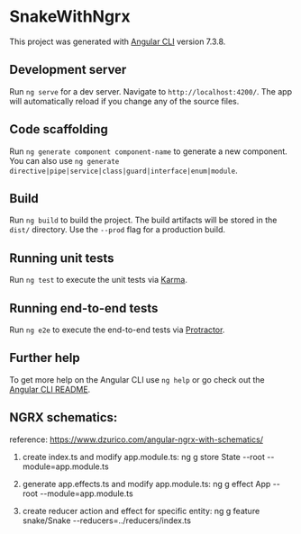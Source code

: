 # SnakeWithNgrx

This project was generated with [Angular CLI](https://github.com/angular/angular-cli) version 7.3.8.

## Development server

Run `ng serve` for a dev server. Navigate to `http://localhost:4200/`. The app will automatically reload if you change any of the source files.

## Code scaffolding

Run `ng generate component component-name` to generate a new component. You can also use `ng generate directive|pipe|service|class|guard|interface|enum|module`.

## Build

Run `ng build` to build the project. The build artifacts will be stored in the `dist/` directory. Use the `--prod` flag for a production build.

## Running unit tests

Run `ng test` to execute the unit tests via [Karma](https://karma-runner.github.io).

## Running end-to-end tests

Run `ng e2e` to execute the end-to-end tests via [Protractor](http://www.protractortest.org/).

## Further help

To get more help on the Angular CLI use `ng help` or go check out the [Angular CLI README](https://github.com/angular/angular-cli/blob/master/README.md).

## NGRX schematics:
reference: https://www.dzurico.com/angular-ngrx-with-schematics/

1. create index.ts and modify app.module.ts:
    ng g store State --root --module=app.module.ts

2. generate app.effects.ts and modify app.module.ts:
    ng g effect App --root --module=app.module.ts

3. create reducer action and effect for specific entity:
    ng g feature snake/Snake --reducers=../reducers/index.ts